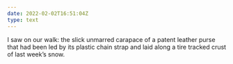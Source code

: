 ```yaml
---
date: 2022-02-02T16:51:04Z
type: text
---
```

I saw on our walk: the slick unmarred carapace of a patent leather purse that had been led by its plastic chain strap and laid along a tire tracked crust of last week’s snow.
